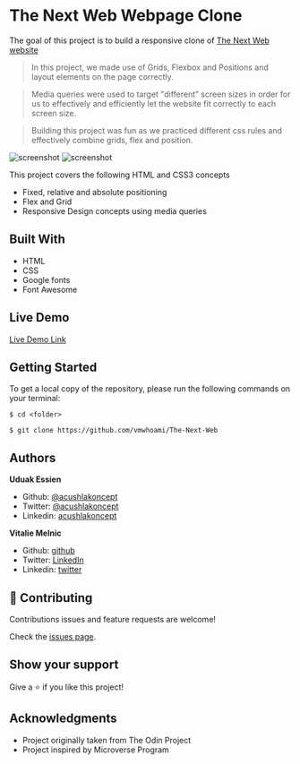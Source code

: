 # The Next Web Webpage Clone

The goal of this project is to build a responsive clone of [The Next Web website](https://thenextweb.com/)

> In this project, we made use of Grids, Flexbox and Positions and layout elements on the page correctly.

> Media queries were used to target "different” screen sizes in order for us to effectively and efficiently let the website fit correctly to each screen size.

> Building this project was fun as we practiced different css rules and effectively combine grids, flex and position.

![screenshot](./img/screenshot.jpg)
![screenshot](./img/screenshot-mobile.jpg)

This project covers the following HTML and CSS3 concepts

- Fixed, relative and absolute positioning
- Flex and Grid
- Responsive Design concepts using media queries

## Built With

- HTML
- CSS
- Google fonts
- Font Awesome

## Live Demo

[Live Demo Link](https://raw.githack.com/vmwhoami/The-Next-Web/feature-home/index.html)

## Getting Started

To get a local copy of the repository, please run the following commands on your terminal:

```
$ cd <folder>
```

```
$ git clone https://github.com/vmwhoami/The-Next-Web

```

## Authors

**Uduak Essien**

- Github: [@acushlakoncept](https://github.com/acushlakoncept/)
- Twitter: [@acushlakoncept](https://twitter.com/acushlakoncept)
- Linkedin: [acushlakoncept](https://www.linkedin.com/in/acushlakoncept/)

**Vitalie Melnic**

- Github: [github](https://github.com/vmwhoami)
- Twitter: [LinkedIn](https://www.linkedin.com/in/vitalie-melnic-5802198a/)
- Linkedin: [twitter](https://twitter.com/vmwhoami)

## 🤝 Contributing

Contributions issues and feature requests are welcome!

Check the [issues page](https://github.com/vmwhoami/The-Next-Web/issues).

## Show your support

Give a ⭐️ if you like this project!

## Acknowledgments

- Project originally taken from The Odin Project
- Project inspired by Microverse Program
